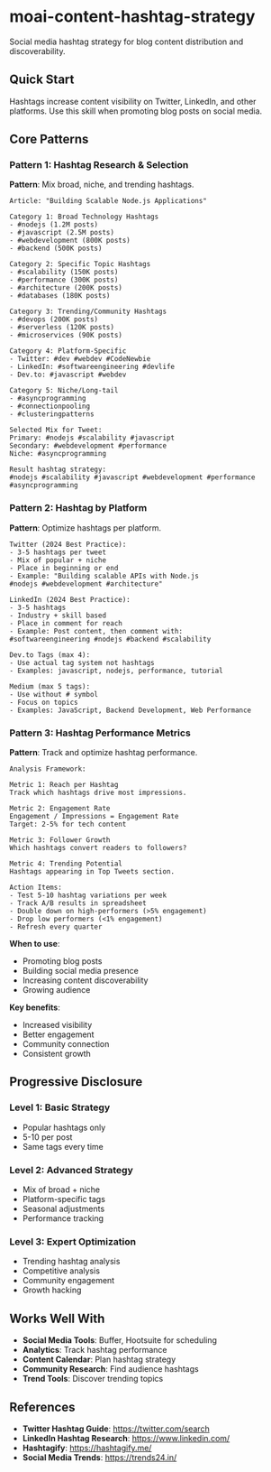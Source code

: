 # moai-content-hashtag-strategy

Social media hashtag strategy for blog content distribution and discoverability.

## Quick Start

Hashtags increase content visibility on Twitter, LinkedIn, and other platforms. Use this skill when promoting blog posts on social media.

## Core Patterns

### Pattern 1: Hashtag Research & Selection

**Pattern**: Mix broad, niche, and trending hashtags.

```
Article: "Building Scalable Node.js Applications"

Category 1: Broad Technology Hashtags
- #nodejs (1.2M posts)
- #javascript (2.5M posts)
- #webdevelopment (800K posts)
- #backend (500K posts)

Category 2: Specific Topic Hashtags
- #scalability (150K posts)
- #performance (300K posts)
- #architecture (200K posts)
- #databases (180K posts)

Category 3: Trending/Community Hashtags
- #devops (200K posts)
- #serverless (120K posts)
- #microservices (90K posts)

Category 4: Platform-Specific
- Twitter: #dev #webdev #CodeNewbie
- LinkedIn: #softwareengineering #devlife
- Dev.to: #javascript #webdev

Category 5: Niche/Long-tail
- #asyncprogramming
- #connectionpooling
- #clusteringpatterns

Selected Mix for Tweet:
Primary: #nodejs #scalability #javascript
Secondary: #webdevelopment #performance
Niche: #asyncprogramming

Result hashtag strategy:
#nodejs #scalability #javascript #webdevelopment #performance #asyncprogramming
```

### Pattern 2: Hashtag by Platform

**Pattern**: Optimize hashtags per platform.

```
Twitter (2024 Best Practice):
- 3-5 hashtags per tweet
- Mix of popular + niche
- Place in beginning or end
- Example: "Building scalable APIs with Node.js
#nodejs #webdevelopment #architecture"

LinkedIn (2024 Best Practice):
- 3-5 hashtags
- Industry + skill based
- Place in comment for reach
- Example: Post content, then comment with:
#softwareengineering #nodejs #backend #scalability

Dev.to Tags (max 4):
- Use actual tag system not hashtags
- Examples: javascript, nodejs, performance, tutorial

Medium (max 5 tags):
- Use without # symbol
- Focus on topics
- Examples: JavaScript, Backend Development, Web Performance
```

### Pattern 3: Hashtag Performance Metrics

**Pattern**: Track and optimize hashtag performance.

```
Analysis Framework:

Metric 1: Reach per Hashtag
Track which hashtags drive most impressions.

Metric 2: Engagement Rate
Engagement / Impressions = Engagement Rate
Target: 2-5% for tech content

Metric 3: Follower Growth
Which hashtags convert readers to followers?

Metric 4: Trending Potential
Hashtags appearing in Top Tweets section.

Action Items:
- Test 5-10 hashtag variations per week
- Track A/B results in spreadsheet
- Double down on high-performers (>5% engagement)
- Drop low performers (<1% engagement)
- Refresh every quarter
```

**When to use**:
- Promoting blog posts
- Building social media presence
- Increasing content discoverability
- Growing audience

**Key benefits**:
- Increased visibility
- Better engagement
- Community connection
- Consistent growth

## Progressive Disclosure

### Level 1: Basic Strategy
- Popular hashtags only
- 5-10 per post
- Same tags every time

### Level 2: Advanced Strategy
- Mix of broad + niche
- Platform-specific tags
- Seasonal adjustments
- Performance tracking

### Level 3: Expert Optimization
- Trending hashtag analysis
- Competitive analysis
- Community engagement
- Growth hacking

## Works Well With

- **Social Media Tools**: Buffer, Hootsuite for scheduling
- **Analytics**: Track hashtag performance
- **Content Calendar**: Plan hashtag strategy
- **Community Research**: Find audience hashtags
- **Trend Tools**: Discover trending topics

## References

- **Twitter Hashtag Guide**: https://twitter.com/search
- **LinkedIn Hashtag Research**: https://www.linkedin.com/
- **Hashtagify**: https://hashtagify.me/
- **Social Media Trends**: https://trends24.in/
